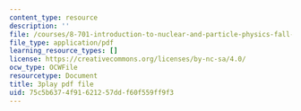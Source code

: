 ```yaml
---
content_type: resource
description: ''
file: /courses/8-701-introduction-to-nuclear-and-particle-physics-fall-2020/75c5b6374f91621257ddf60f559ff9f3_wB5BYYEOPVA.pdf
file_type: application/pdf
learning_resource_types: []
license: https://creativecommons.org/licenses/by-nc-sa/4.0/
ocw_type: OCWFile
resourcetype: Document
title: 3play pdf file
uid: 75c5b637-4f91-6212-57dd-f60f559ff9f3
---
```

